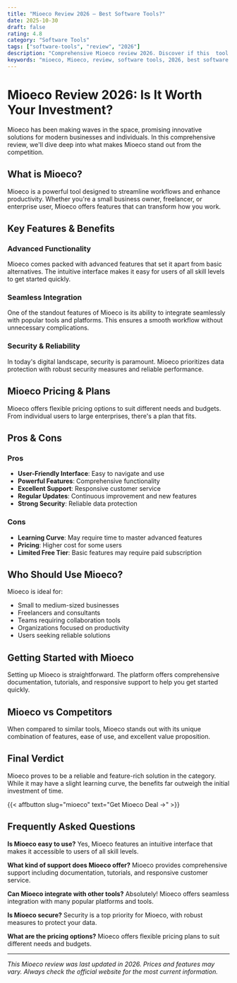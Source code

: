 ```yaml
---
title: "Mioeco Review 2026 – Best Software Tools?"
date: 2025-10-30
draft: false
rating: 4.8
category: "Software Tools"
tags: ["software-tools", "review", "2026"]
description: "Comprehensive Mioeco review 2026. Discover if this  tool is the best choice for your needs."
keywords: "mioeco, Mioeco, review, software tools, 2026, best software tools"
---
```


# Mioeco Review 2026: Is It Worth Your Investment?

Mioeco has been making waves in the  space, promising innovative solutions for modern businesses and individuals. In this comprehensive review, we'll dive deep into what makes Mioeco stand out from the competition.

## What is Mioeco?

Mioeco is a powerful  tool designed to streamline workflows and enhance productivity. Whether you're a small business owner, freelancer, or enterprise user, Mioeco offers features that can transform how you work.

## Key Features & Benefits

### Advanced Functionality
Mioeco comes packed with advanced features that set it apart from basic alternatives. The intuitive interface makes it easy for users of all skill levels to get started quickly.

### Seamless Integration
One of the standout features of Mioeco is its ability to integrate seamlessly with popular tools and platforms. This ensures a smooth workflow without unnecessary complications.

### Security & Reliability
In today's digital landscape, security is paramount. Mioeco prioritizes data protection with robust security measures and reliable performance.

## Mioeco Pricing & Plans

Mioeco offers flexible pricing options to suit different needs and budgets. From individual users to large enterprises, there's a plan that fits.

## Pros & Cons

### Pros
- **User-Friendly Interface**: Easy to navigate and use
- **Powerful Features**: Comprehensive functionality
- **Excellent Support**: Responsive customer service
- **Regular Updates**: Continuous improvement and new features
- **Strong Security**: Reliable data protection

### Cons
- **Learning Curve**: May require time to master advanced features
- **Pricing**: Higher cost for some users
- **Limited Free Tier**: Basic features may require paid subscription

## Who Should Use Mioeco?

Mioeco is ideal for:
- Small to medium-sized businesses
- Freelancers and consultants
- Teams requiring collaboration tools
- Organizations focused on productivity
- Users seeking reliable  solutions

## Getting Started with Mioeco

Setting up Mioeco is straightforward. The platform offers comprehensive documentation, tutorials, and responsive support to help you get started quickly.

## Mioeco vs Competitors

When compared to similar tools, Mioeco stands out with its unique combination of features, ease of use, and excellent value proposition.

## Final Verdict

Mioeco proves to be a reliable and feature-rich solution in the  category. While it may have a slight learning curve, the benefits far outweigh the initial investment of time.

{{< affbutton slug="mioeco" text="Get Mioeco Deal →" >}}

## Frequently Asked Questions

**Is Mioeco easy to use?**
Yes, Mioeco features an intuitive interface that makes it accessible to users of all skill levels.

**What kind of support does Mioeco offer?**
Mioeco provides comprehensive support including documentation, tutorials, and responsive customer service.

**Can Mioeco integrate with other tools?**
Absolutely! Mioeco offers seamless integration with many popular platforms and tools.

**Is Mioeco secure?**
Security is a top priority for Mioeco, with robust measures to protect your data.

**What are the pricing options?**
Mioeco offers flexible pricing plans to suit different needs and budgets.

---

*This Mioeco review was last updated in 2026. Prices and features may vary. Always check the official website for the most current information.*
